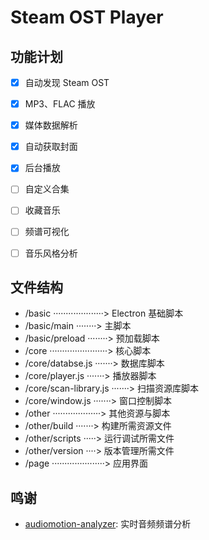 # Steam OST Player

## 功能计划

* [x] 自动发现 Steam OST
* [x] MP3、FLAC 播放
* [x] 媒体数据解析
* [x] 自动获取封面
* [x] 后台播放
* [ ] 自定义合集
* [ ] 收藏音乐
* [ ] 频谱可视化
* [ ] 音乐风格分析


## 文件结构

* /basic ····················> Electron 基础脚本
* /basic/main ········> 主脚本
* /basic/preload ········> 预加载脚本
* /core ·······················> 核心脚本
* /core/databse.js ·······> 数据库脚本
* /core/player.js ·······> 播放器脚本
* /core/scan-library.js ·······> 扫描资源库脚本
* /core/window.js ·······> 窗口控制脚本
* /other ···················> 其他资源与脚本
* /other/build ·······> 构建所需资源文件
* /other/scripts ·····> 运行调试所需文件
* /other/version ····> 版本管理所需文件
* /page ·····················> 应用界面

## 鸣谢

* [audiomotion-analyzer](https://www.npmjs.com/package/audiomotion-analyzer): 实时音频频谱分析
